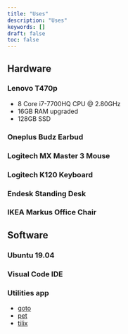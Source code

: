 ```yaml
---
title: "Uses"
description: "Uses"
keywords: []
draft: false
toc: false
---
```


## Hardware

### Lenovo T470p

- 8 Core i7-7700HQ CPU @ 2.80GHz
- 16GB RAM upgraded
- 128GB SSD

### Oneplus Budz Earbud

### Logitech MX Master 3 Mouse

### Logitech K120 Keyboard

### Endesk Standing Desk

### IKEA Markus Office Chair

## Software

### Ubuntu 19.04

### Visual Code IDE

### Utilities app

- [goto](https://github.com/iridakos/goto)
- [pet](https://github.com/knqyf263/pet)
- [tilix](https://github.com/gnunn1/tilix)
